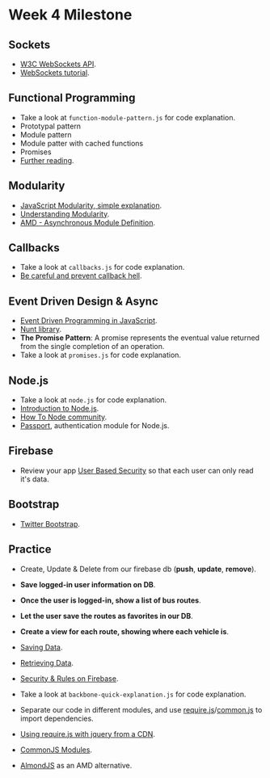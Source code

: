 Week 4 Milestone
===================

## Sockets

* [W3C WebSockets API](http://dev.w3.org/html5/websockets/).
* [WebSockets tutorial](http://www.html5rocks.com/es/tutorials/websockets/basics/).

## Functional Programming

* Take a look at `function-module-pattern.js` for code explanation.
* Prototypal pattern
* Module pattern
* Module patter with cached functions
* Promises
* [Further reading](http://eloquentjavascript.net/1st_edition/chapter6.html).

## Modularity

* [JavaScript Modularity, simple explanation](https://spring.io/blog/2014/04/11/javascript-modularity-without-the-buzzwords).
* [Understanding Modularity](http://eloquentjavascript.net/1st_edition/chapter9.html).
* [AMD - Asynchronous Module Definition](http://addyosmani.com/writing-modular-js/).

## Callbacks

* Take a look at `callbacks.js` for code explanation.
* [Be careful and prevent callback hell](http://callbackhell.com/).

## Event Driven Design & Async

* [Event Driven Programming in JavaScript](http://www.24hr.se/event-driven-programming-in-javascript).
* [Nunt library](http://nunt.onezerozeroone.com/).
* __The Promise Pattern__: A promise represents the eventual value returned from the single completion of an operation.
* Take a look at `promises.js` for code explanation.

## Node.js

* Take a look at `node.js` for code explanation.
* [Introduction to Node.js](http://www.nodebeginner.org/).
* [How To Node community](http://howtonode.org/).
* [Passport](http://passportjs.org/), authentication module for Node.js.

## Firebase

* Review your app [User Based Security](https://www.firebase.com/docs/security/guide/user-security.html) so that each user can only read it's data.

## Bootstrap

* [Twitter Bootstrap](http://www.getbootstrap.com/).

## Practice

* Create, Update & Delete from our firebase db (__push__, __update__, __remove__).
 * __Save logged-in user information on DB__.
 * __Once the user is logged-in, show a list of bus routes__.
 * __Let the user save the routes as favorites in our DB__.
 * __Create a view for each route, showing where each vehicle is__.
 * [Saving Data](https://www.firebase.com/docs/web/guide/saving-data.html).
 * [Retrieving Data](https://www.firebase.com/docs/web/guide/retrieving-data.html).
 * [Security & Rules on Firebase](https://www.firebase.com/docs/security/quickstart.html).

* Take a look at `backbone-quick-explanation.js` for code explanation.

* Separate our code in different modules, and use [require.js](http://requirejs.org/)/[common.js](http://requirejs.org/docs/commonjs.html) to import dependencies. 
 * [Using require.js with jquery from a CDN](https://github.com/requirejs/example-jquery-cdn).
 * [CommonJS Modules](http://javascriptconesteroides.blogspot.com.es/2013/06/commonjs-modules.html).
 * [AlmondJS](https://github.com/jrburke/almond) as an AMD alternative.